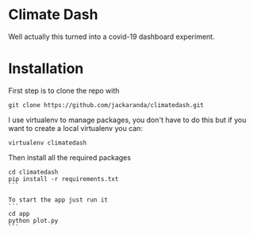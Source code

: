 # Climate Dash

Well actually this turned into a covid-19 dashboard experiment.

# Installation

First step is to clone the repo with
```
git clone https://github.com/jackaranda/climatedash.git
```

I use virtualenv to manage packages, you don't have to do this but if you want to create a local virtualenv you can:
```
virtualenv climatedash
```

Then install all the required packages
````
cd climatedash
pip install -r requirements.txt
```

To start the app just run it
```
cd app
python plot.py
```
